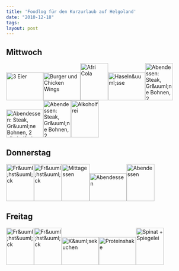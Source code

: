 ```yaml
---
title: 'Foodlog für den Kurzurlaub auf Helgoland'
date: "2010-12-18"
tags: 
layout: post
---
```

<h2>Mittwoch</h2>
<p><a href="http://www.flickr.com/photos/cringe/5263104070/" title="3 Eier by cringe, on Flickr"><img src="http://farm6.static.flickr.com/5165/5263104070_f8cc86d146_t.jpg" height="75" alt="3 Eier" width="100" /></a><a href="http://www.flickr.com/photos/cringe/5262991461/" title="Burger und Chicken Wings by cringe, on Flickr"><img src="http://farm6.static.flickr.com/5088/5262991461_6790d8c058_t.jpg" height="75" alt="Burger und Chicken Wings" width="100" /></a><a href="http://www.flickr.com/photos/cringe/5263504550/" title="Afri Cola by cringe, on Flickr"><img src="http://farm6.static.flickr.com/5087/5263504550_b11e1ed2fd_t.jpg" height="100" alt="Afri Cola" width="75" /></a><a href="http://www.flickr.com/photos/cringe/5263848738/" title="Haseln&uuml;sse by cringe, on Flickr"><img src="http://farm6.static.flickr.com/5290/5263848738_c8f80e671a_t.jpg" height="75" alt="Haseln&amp;uuml;sse" width="100" /></a><a href="http://www.flickr.com/photos/cringe/5263747509/" title="Abendessen: Steak, Gr&uuml;ne Bohnen, 2 alkoholfreies Weizen und Reste von Cordon Bleu by cringe, on Flickr"><img src="http://farm6.static.flickr.com/5006/5263747509_499ff4cdc7_t.jpg" height="100" alt="Abendessen: Steak, Gr&amp;uuml;ne Bohnen, 2 alkoholfreies Weizen und Reste von Cordon Bleu" width="75" /></a><a href="http://www.flickr.com/photos/cringe/5264357520/" title="Abendessen: Steak, Gr&uuml;ne Bohnen, 2 alkoholfreies Weizen und Reste von Cordon Bleu by cringe, on Flickr"><img src="http://farm6.static.flickr.com/5127/5264357520_55c05a128c_t.jpg" height="75" alt="Abendessen: Steak, Gr&amp;uuml;ne Bohnen, 2 alkoholfreies Weizen und Reste von Cordon Bleu" width="100" /></a><a href="http://www.flickr.com/photos/cringe/5264356994/" title="Abendessen: Steak, Gr&uuml;ne Bohnen, 2 alkoholfreies Weizen und Reste von Cordon Bleu by cringe, on Flickr"><img src="http://farm6.static.flickr.com/5285/5264356994_680b02c62b_t.jpg" height="100" alt="Abendessen: Steak, Gr&amp;uuml;ne Bohnen, 2 alkoholfreies Weizen und Reste von Cordon Bleu" width="75" /></a><a href="http://www.flickr.com/photos/cringe/5263539515/" title="Alkoholfrei by cringe, on Flickr"><img src="http://farm6.static.flickr.com/5249/5263539515_fc8b450a2a_t.jpg" height="100" alt="Alkoholfrei" width="75" /></a></p>
<h2>Donnerstag</h2>
<p><a href="http://www.flickr.com/photos/cringe/5265214245/" title="Fr&uuml;hst&uuml;ck by cringe, on Flickr"><img src="http://farm6.static.flickr.com/5290/5265214245_81f7cc3a4b_t.jpg" height="100" alt="Fr&amp;uuml;hst&amp;uuml;ck" width="75" /></a><a href="http://www.flickr.com/photos/cringe/5266062716/" title="Fr&uuml;hst&uuml;ck by cringe, on Flickr"><img src="http://farm6.static.flickr.com/5009/5266062716_769f2475a2_t.jpg" height="100" alt="Fr&amp;uuml;hst&amp;uuml;ck" width="75" /></a><a href="http://www.flickr.com/photos/cringe/5266097076/" title="Mittagessen by cringe, on Flickr"><img src="http://farm6.static.flickr.com/5130/5266097076_a69c160880_t.jpg" height="100" alt="Mittagessen" width="75" /></a><a href="http://www.flickr.com/photos/cringe/5266235575/" title="Abendessen by cringe, on Flickr"><img src="http://farm6.static.flickr.com/5122/5266235575_558aeff63b_t.jpg" height="75" alt="Abendessen" width="100" /></a><a href="http://www.flickr.com/photos/cringe/5266842054/" title="Abendessen by cringe, on Flickr"><img src="http://farm6.static.flickr.com/5044/5266842054_b5573813d2_t.jpg" height="100" alt="Abendessen" width="75" /></a></p>
<h2>Freitag</h2>
<p><a href="http://www.flickr.com/photos/cringe/5267758953/" title="Fr&uuml;hst&uuml;ck by cringe, on Flickr"><img src="http://farm6.static.flickr.com/5205/5267758953_a5c76468c3_t.jpg" height="100" alt="Fr&amp;uuml;hst&amp;uuml;ck" width="75" /></a><a href="http://www.flickr.com/photos/cringe/5267759065/" title="Fr&uuml;hst&uuml;ck by cringe, on Flickr"><img src="http://farm6.static.flickr.com/5169/5267759065_c060800dff_t.jpg" height="100" alt="Fr&amp;uuml;hst&amp;uuml;ck" width="75" /></a><a href="http://www.flickr.com/photos/cringe/5268597086/" title="K&auml;sekuchen by cringe, on Flickr"><img src="http://farm6.static.flickr.com/5090/5268597086_5f3ba631c8_t.jpg" height="75" alt="K&amp;auml;sekuchen" width="100" /></a><a href="http://www.flickr.com/photos/cringe/5268827195/" title="Proteinshake by cringe, on Flickr"><img src="http://farm6.static.flickr.com/5123/5268827195_85fdf6b555_t.jpg" height="75" alt="Proteinshake" width="100" /></a><a href="http://www.flickr.com/photos/cringe/5268867695/" title="Spinat + Spiegelei by cringe, on Flickr"><img src="http://farm6.static.flickr.com/5282/5268867695_bf82e62857_t.jpg" height="100" alt="Spinat + Spiegelei" width="75" /></a></p>
